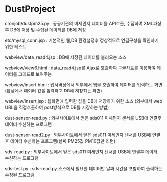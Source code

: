 # DustProject

cronjob/dustpm25.py : 공공기관의 미세먼지 데이터를 API호출, 수집하여 XML파싱후 DB에 저장 및 수집된 데이터를 DB에 저장

etc/mysql_conn.jsp : 기본적인 웹,DB 환경설정후 정상적으로 연결구성을 확인하기 위한 테스트

webview/data_read4.jsp : DB에 저장된 데이터를 불러오는 소스

webview/view6.html : data_read4.jsp를 Ajax로 호출하여 구글차트를 이용하여 데이터를 그래프로 보여주는 

webview/insert.html : 웹서버상에서 외부에서 웹을 호출하여 데이터를 입력하는 화면 (웹상에서 데이터 값을 입력하고 DB에 저장하는 화면)

webview/insert.jsp : 웹화면에 입력한 값을 DB에 저장하기 위한 소스 (외부에서 web URL을 직접호출하여 post방식으로 DB를 저장하는 방법)

dust-sensor-read.py : 외부사이트에서 얻은 sds011 미세먼지 센서를 USB에 연결후 데이터 수신하는 프로그램

dust-sensor-read2.py : 외부사이트에서 얻은 sds011 미세먼지 센서를 USB에 연결후 데이터 수신하는 프로그램(날짜 PM25값 PM10값만 리턴)

sds-read.py : 외부사이트에서 얻은 sds011 미세먼지 센서를 USB에 연결후 데이터 수신하는 프로그램

sds-test.py : sds-read.py 소스에서 필요한 데이터만 날짜 시간을 포함하여 출력하는 수정된 프로그램

